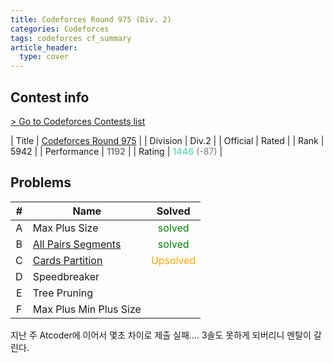 ```yaml
---
title: Codeforces Round 975 (Div. 2)
categories: Codeforces
tags: codeforces cf_summary
article_header:
  type: cover
---
```

## Contest info

[> Go to Codeforces Contests list](./)

| Title | <a href="https://codeforces.com/contest/2019">Codeforces Round 975</a> |
| Division | Div.2 |
| Official | Rated |
| Rank | 5942 |
| Performance | <strong><span style="color:#808080">1192</span></strong> |
| Rating | <strong><span style="color:#77DDBB">1446</span></strong>  <span style="color:#777777">(-87)</span> |

## Problems

| <strong>#</strong> | <strong>Name</strong> | <strong> Solved </strong> |
| :---: | --- | :---: |
| A | Max Plus Size | <span style="color:green"> solved </span> |
| B | [All Pairs Segments](./975B) | <span style="color:green"> solved </span> |
| C | [Cards Partition](./975C) | <span style="color:orange"> Upsolved </span> |
| D | Speedbreaker |  |
| E | Tree Pruning | |
| F | Max Plus Min Plus Size | |


<!--color
gray: 808080
green: 478000
mint: 77DDBB
blue: 0000FF



-->

<!--more-->
지난 주 Atcoder에 이어서 몇초 차이로 제출 실패.... 3솔도 못하게 되버리니 멘탈이 갈린다.